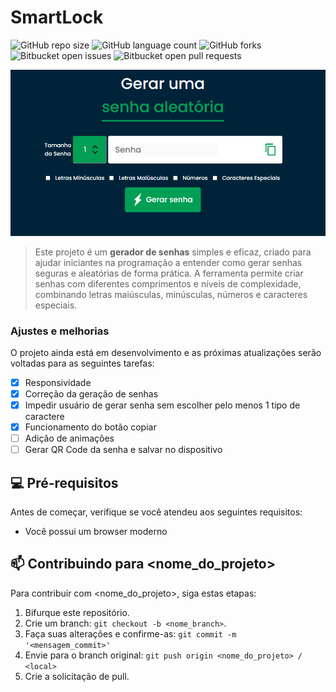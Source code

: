 # SmartLock

![GitHub repo size](https://img.shields.io/github/repo-size/iuricode/README-template?style=for-the-badge "GitHub repo size")
![GitHub language count](https://img.shields.io/github/languages/count/iuricode/README-template?style=for-the-badge "GitHub language count")
![GitHub forks](https://img.shields.io/github/forks/iuricode/README-template?style=for-the-badge "GitHub forks")
![Bitbucket open issues](https://img.shields.io/bitbucket/issues/iuricode/README-template?style=for-the-badge "Bitbucket open issues")
![Bitbucket open pull requests](https://img.shields.io/bitbucket/pr-raw/iuricode/README-template?style=for-the-badge "Bitbucket open pull requests")

<img src="smartlock.png" alt="Tela principla SmartLock">

> Este projeto é um **gerador de senhas** simples e eficaz, criado para ajudar iniciantes na programação a entender como gerar senhas seguras e aleatórias de forma prática. A ferramenta permite criar senhas com diferentes comprimentos e níveis de complexidade, combinando letras maiúsculas, minúsculas, números e caracteres especiais.

### Ajustes e melhorias

O projeto ainda está em desenvolvimento e as próximas atualizações serão voltadas para as seguintes tarefas:

- [x] Responsividade
- [x] Correção da geração de senhas
- [x] Impedir usuário de gerar senha sem escolher pelo menos 1 tipo de caractere
- [x] Funcionamento do botão copiar
- [ ] Adição de animações
- [ ] Gerar QR Code da senha e salvar no dispositivo

## 💻 Pré-requisitos

Antes de começar, verifique se você atendeu aos seguintes requisitos:

- Você possui um browser moderno


## 📫 Contribuindo para <nome_do_projeto>

Para contribuir com <nome_do_projeto>, siga estas etapas:

1. Bifurque este repositório.
2. Crie um branch: `git checkout -b <nome_branch>`.
3. Faça suas alterações e confirme-as: `git commit -m '<mensagem_commit>'`
4. Envie para o branch original: `git push origin <nome_do_projeto> / <local>`
5. Crie a solicitação de pull.

